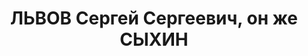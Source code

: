 ---
title: ЛЬВОВ Сергей Сергеевич, он же СЫХИН
description: "Род. в 1894 г., г. Ленинград, русский, образование среднее, б/п, преподаватель\
  \ военно-воздушной академии РККА, полковник. Проживал: Москва, Ленинградское ш.,\
  \ д. 15, кв. 9. \n  Арестован 26 июля 1937 г. \n  Приговорен: ВКВС СССР 28 ноября\
  \ 1937 г., обв.: шпионаже и участии в антисоветской террористической организации.\
  \ \n  Расстрелян 28 ноября 1937 г. Реабилитирован в июле 1956 г. ВКВС СССР"
---